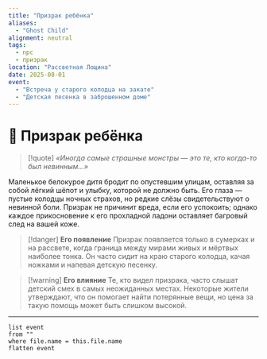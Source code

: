 ```yaml
---
title: "Призрак ребёнка"
aliases:
  - "Ghost Child"
alignment: neutral
tags:
  - npc
  - призрак
location: "Рассветная Лощина"
date: 2025-08-01
event:
  - "Встреча у старого колодца на закате"
  - "Детская песенка в заброшенном доме"
---
```


# 👻 Призрак ребёнка

> [!quote] *«Иногда самые страшные монстры — это те, кто когда-то был невинным...»*

Маленькое белокурое дитя бродит по опустевшим улицам, оставляя за собой лёгкий шёпот и улыбку, которой не должно быть. Его глаза — пустые колодцы ночных страхов, но редкие слёзы свидетельствуют о невинной боли. Призрак не причинит вреда, если его успокоить; однако каждое прикосновение к его прохладной ладони оставляет багровый след на вашей коже.

> [!danger] **Его появление**
> Призрак появляется только в сумерках и на рассвете, когда граница между мирами живых и мёртвых наиболее тонка. Он часто сидит на краю старого колодца, качая ножками и напевая детскую песенку.

> [!warning] **Его влияние**
> Те, кто видел призрака, часто слышат детский смех в самых неожиданных местах. Некоторые жители утверждают, что он помогает найти потерянные вещи, но цена за такую помощь может быть слишком высокой.

---

```dataview
list event
from ""
where file.name = this.file.name
flatten event
``` 